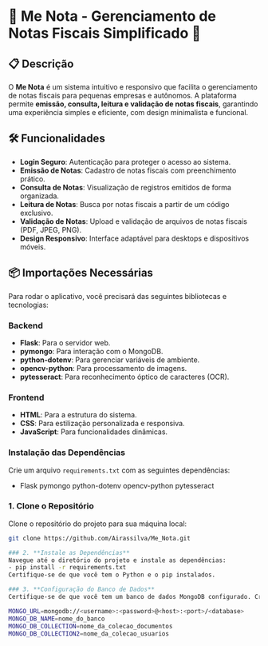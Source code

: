 # 🌟 **Me Nota - Gerenciamento de Notas Fiscais Simplificado** 🌟

## 📋 **Descrição**
O **Me Nota** é um sistema intuitivo e responsivo que facilita o gerenciamento de notas fiscais para pequenas empresas e autônomos. A plataforma permite **emissão, consulta, leitura e validação de notas fiscais**, garantindo uma experiência simples e eficiente, com design minimalista e funcional.

## 🛠️ **Funcionalidades**
- **Login Seguro**: Autenticação para proteger o acesso ao sistema.
- **Emissão de Notas**: Cadastro de notas fiscais com preenchimento prático.
- **Consulta de Notas**: Visualização de registros emitidos de forma organizada.
- **Leitura de Notas**: Busca por notas fiscais a partir de um código exclusivo.
- **Validação de Notas**: Upload e validação de arquivos de notas fiscais (PDF, JPEG, PNG).
- **Design Responsivo**: Interface adaptável para desktops e dispositivos móveis.

## 📦 **Importações Necessárias**
Para rodar o aplicativo, você precisará das seguintes bibliotecas e tecnologias:

### Backend
- **Flask**: Para o servidor web.
- **pymongo**: Para interação com o MongoDB.
- **python-dotenv**: Para gerenciar variáveis de ambiente.
- **opencv-python**: Para processamento de imagens.
- **pytesseract**: Para reconhecimento óptico de caracteres (OCR).

### Frontend
- **HTML**: Para a estrutura do sistema.
- **CSS**: Para estilização personalizada e responsiva.
- **JavaScript**: Para funcionalidades dinâmicas.

### Instalação das Dependências
Crie um arquivo `requirements.txt` com as seguintes dependências:
- Flask pymongo python-dotenv opencv-python pytesseract

### 1. **Clone o Repositório**
Clone o repositório do projeto para sua máquina local:
```bash
git clone https://github.com/Airassilva/Me_Nota.git

### 2. **Instale as Dependências**
Navegue até o diretório do projeto e instale as dependências:
- pip install -r requirements.txt
Certifique-se de que você tem o Python e o pip instalados.

### 3. **Configuração do Banco de Dados**
Certifique-se de que você tem um banco de dados MongoDB configurado. Crie um arquivo .env na raiz do projeto com as seguintes variáveis:

MONGO_URL=mongodb://<username>:<password>@<host>:<port>/<database>
MONGO_DB_NAME=nome_do_banco
MONGO_DB_COLLECTION=nome_da_colecao_documentos
MONGO_DB_COLLECTION2=nome_da_colecao_usuarios

